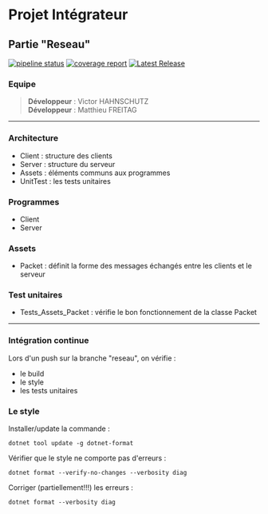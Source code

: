 # Projet Intégrateur
## Partie "Reseau"

[![pipeline status](https://git.unistra.fr/projet-integrateur-5b/pi_carcassonne/badges/reseau/pipeline.svg)](https://git.unistra.fr/projet-integrateur-5b/pi_carcassonne/-/commits/reseau) [![coverage report](https://git.unistra.fr/projet-integrateur-5b/pi_carcassonne/badges/reseau/coverage.svg)](https://git.unistra.fr/projet-integrateur-5b/pi_carcassonne/-/commits/reseau) [![Latest Release](https://git.unistra.fr/projet-integrateur-5b/pi_carcassonne/-/badges/release.svg)](https://git.unistra.fr/projet-integrateur-5b/pi_carcassonne/-/releases)

### Equipe

> **Développeur** : Victor HAHNSCHUTZ <br>
> **Développeur** : Matthieu FREITAG
----
### Architecture

- Client : structure des clients
- Server : structure du serveur
- Assets : éléments communs aux programmes
- UnitTest : les tests unitaires

### Programmes

- Client
- Server

### Assets

- Packet : définit la forme des messages échangés entre les clients et le serveur

### Test unitaires
- Tests_Assets_Packet : vérifie le bon fonctionnement de la classe Packet
----
### Intégration continue

Lors d'un push sur la branche "reseau", on vérifie :
- le build
- le style
- les tests unitaires

### Le style

Installer/update la commande : 
```
dotnet tool update -g dotnet-format
```
Vérifier que le style ne comporte pas d'erreurs :
```
dotnet format --verify-no-changes --verbosity diag
```
Corriger (partiellement!!!) les erreurs :
```
dotnet format --verbosity diag
```




